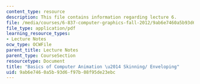 ```yaml
---
content_type: resource
description: This file contains information regarding lecture 6.
file: /media/courses/6-837-computer-graphics-fall-2012/9ab6e7460a5b93d6f97b08f95de23ebc_MIT6_837F12_Lec06.pdf
file_type: application/pdf
learning_resource_types:
- Lecture Notes
ocw_type: OCWFile
parent_title: Lecture Notes
parent_type: CourseSection
resourcetype: Document
title: "Basics of Computer Animation \u2014 Skinning/ Enveloping"
uid: 9ab6e746-0a5b-93d6-f97b-08f95de23ebc
---
```

